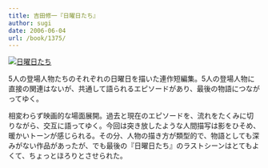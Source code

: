 ```yaml
---
title: 吉田修一『日曜日たち』
author: sugi
date: 2006-06-04
url: /book/1375/
---
```

<a href="http://www.amazon.co.jp/exec/obidos/ASIN/4062753596/chezsugi-22/ref=nosim/" name="amazletlink" target="_blank"><img src="http://i0.wp.com/ecx.images-amazon.com/images/I/51YZ8QZ1VYL.SL160.jpg?w=660" alt="日曜日たち" class="alignleft" data-recalc-dims="1" /></a>

5人の登場人物たちのそれぞれの日曜日を描いた連作短編集。5人の登場人物に直接の関連はないが、共通して語られるエピソードがあり、最後の物語につながってゆく。

相変わらず映画的な場面展開。過去と現在のエピソードを、流れをたくみに切りながら、交互に語ってゆく。今回は突き放したような人間描写は影をひそめ、暖かいトーンが感じられる。その分、人物の描き方が類型的で、物語としても深みがない作品があったが、でも最後の『日曜日たち』のラストシーンはとてもよくて、ちょっとほろりとさせられた。

